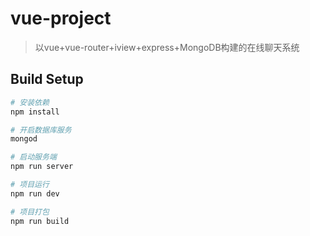 # vue-project

> 以vue+vue-router+iview+express+MongoDB构建的在线聊天系统

## Build Setup

``` bash
# 安装依赖
npm install  

# 开启数据库服务
mongod  

# 启动服务端
npm run server  

# 项目运行
npm run dev

# 项目打包
npm run build

```

